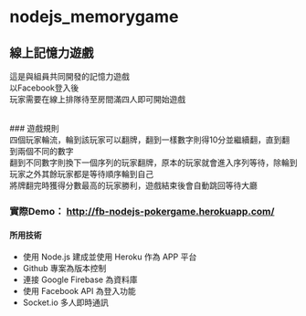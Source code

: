 # nodejs_memorygame

## 線上記憶力遊戲<br>
這是與組員共同開發的記憶力遊戲<br>
以Facebook登入後<br>
玩家需要在線上排隊待至房間滿四人即可開始遊戲<br>

<br>
### 遊戲規則 <br>
四個玩家輪流，輪到該玩家可以翻牌，翻到一樣數字則得10分並繼續翻，直到翻到兩個不同的數字<br>
翻到不同數字則換下一個序列的玩家翻牌，原本的玩家就會進入序列等待，除輪到玩家之外其餘玩家都是等待順序輪到自己<br>
將牌翻完時獲得分數最高的玩家勝利，遊戲結束後會自動跳回等待大廳<br>

### 實際Demo： http://fb-nodejs-pokergame.herokuapp.com/

#### 所用技術<br>
- 使用 Node.js 建成並使用 Heroku 作為 APP 平台
- Github 專案為版本控制
- 連接 Google Firebase 為資料庫
- 使用 Facebook API 為登入功能
- Socket.io 多人即時通訊
